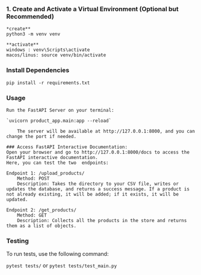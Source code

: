 ### 1. Create and Activate a Virtual Environment (Optional but Recommended)
    *create**
    python3 -m venv venv

    **activate**
    windows : venv\Scripts\activate
    macos/linus: source venv/bin/activate

### Install Dependencies
  `pip install -r requirements.txt`

### Usage
    Run the FastAPI Server on your terminal:

    `uvicorn product_app.main:app --reload`

        The server will be available at http://127.0.0.1:8000, and you can change the port if needed.

    ### Access FastAPI Interactive Documentation:
    Open your browser and go to http://127.0.0.1:8000/docs to access the FastAPI interactive documentation.
    Here, you can test the two  endpoints:

    Endpoint 1: /upload_products/
        Method: POST
        Description: Takes the directory to your CSV file, writes or updates the database, and returns a success message. If a product is not already existing, it will be added; if it exists, it will be updated.

    Endpoint 2: /get_products/
        Method: GET
        Description: Collects all the products in the store and returns them as a list of objects.

### Testing
To run tests, use the following command:

`pytest tests/`
 or 
`pytest tests/test_main.py`
